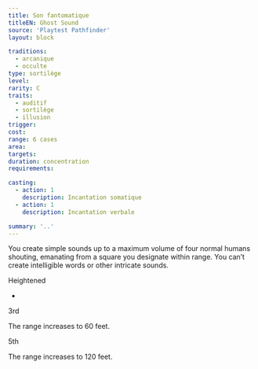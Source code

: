 ```yaml
---
title: Son fantomatique
titleEN: Ghost Sound
source: 'Playtest Pathfinder'
layout: block

traditions:
  - arcanique
  - occulte
type: sortilège
level: 
rarity: C
traits:
  - auditif
  - sortilège
  - illusion
trigger: 
cost: 
range: 6 cases
area: 
targets: 
duration: concentration
requirements: 

casting:
  - action: 1
    description: Incantation somatique
  - action: 1
    description: Incantation verbale

summary: '..'
---
```

You create simple sounds up to a maximum volume of four normal humans shouting, emanating from a square you designate within range. You can’t create intelligible words or other intricate sounds.

Heightened

-

3rd

The range increases to 60 feet.

5th

The range increases to 120 feet.